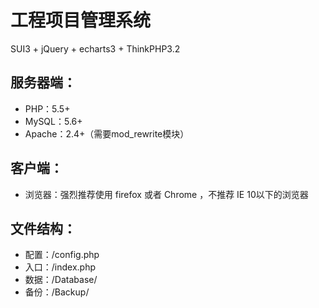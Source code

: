 工程项目管理系统
=====================

SUI3 + jQuery + echarts3 + ThinkPHP3.2

## 服务器端：

- PHP：5.5+
- MySQL：5.6+
- Apache：2.4+（需要mod_rewrite模块）

## 客户端：

- 浏览器：强烈推荐使用 firefox 或者 Chrome ，不推荐 IE 10以下的浏览器

## 文件结构：

- 配置：/config.php
- 入口：/index.php
- 数据：/Database/
- 备份：/Backup/
